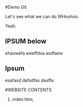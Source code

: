 #Demo Git

Let's see what we can do
WHoohoo

Yeah.




## IPSUM below

ehaowefa
aweffdsa
asdfaew


## Ipsum

esafasd
dafsdfas
dasffa


#WEBSITE CONTENTS
	
1. index.htm;
